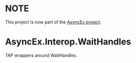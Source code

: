 # NOTE

This project is now part of the [AsyncEx project](https://github.com/StephenCleary/AsyncEx).

# AsyncEx.Interop.WaitHandles
TAP wrappers around WaitHandles.
